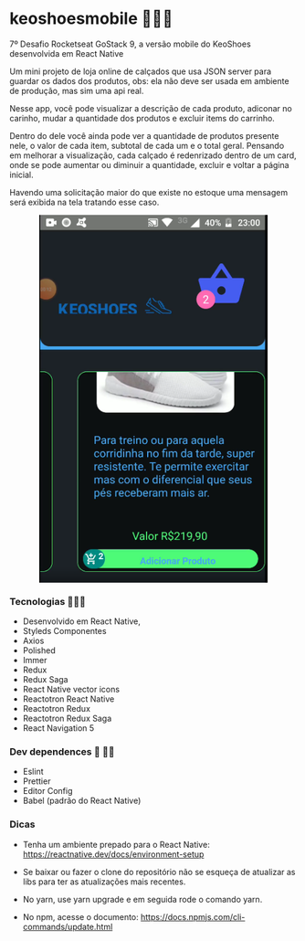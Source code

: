 # keoshoesmobile 👟🥾👠

7º Desafio Rocketseat GoStack 9, a versão mobile do KeoShoes desenvolvida em React Native

<p>
 Um mini projeto de loja online de calçados que usa JSON server para guardar os dados dos produtos,
 obs: ela não deve ser usada em ambiente de produção, mas sim uma api real.
 <p> 
 
 <p>
  Nesse app, você pode visualizar a descrição de cada produto, adiconar no carinho, mudar a quantidade dos produtos e excluir items do carrinho.
 </p>
 
 <p>
    Dentro do dele você ainda pode ver a quantidade de produtos presente nele, o valor de cada item, subtotal de cada um e o total geral. Pensando em melhorar a visualização, cada calçado é redenrizado dentro de um card, onde se pode aumentar ou diminuir a quantidade, excluir e voltar a página inicial.
</p>

<p>
  Havendo uma solicitação maior do que existe no estoque uma mensagem será exibida na tela tratando esse caso. 
 </p>


<p align="center"> 
  <img src="https://github.com/KelvinLopes/keoshoesmobile/blob/master/Screenshot%202020-05-21%20at%2006.58.19.png"      width="400" heigth="700" align="center" alt="Tela do app KeoShoes mobile"/>
 </p>

### Tecnologias 🔧🚙🔌

* Desenvolvido em React Native,
* Styleds Componentes
* Axios
* Polished
* Immer
* Redux
* Redux Saga
* React Native vector icons
* Reactotron React Native
* Reactotron Redux
* Reactotron Redux Saga
* React Navigation 5

### Dev dependences 🤝  🤜🤛
* Eslint 
* Prettier
* Editor Config
* Babel (padrão do React Native)

### Dicas

* Tenha um ambiente prepado para o React Native: https://reactnative.dev/docs/environment-setup

* Se baixar ou fazer o clone do repositório não se esqueça de atualizar as libs para ter as atualizações mais recentes.

* No yarn, use yarn upgrade e em seguida rode o comando yarn.

* No npm, acesse o documento: https://docs.npmjs.com/cli-commands/update.html
